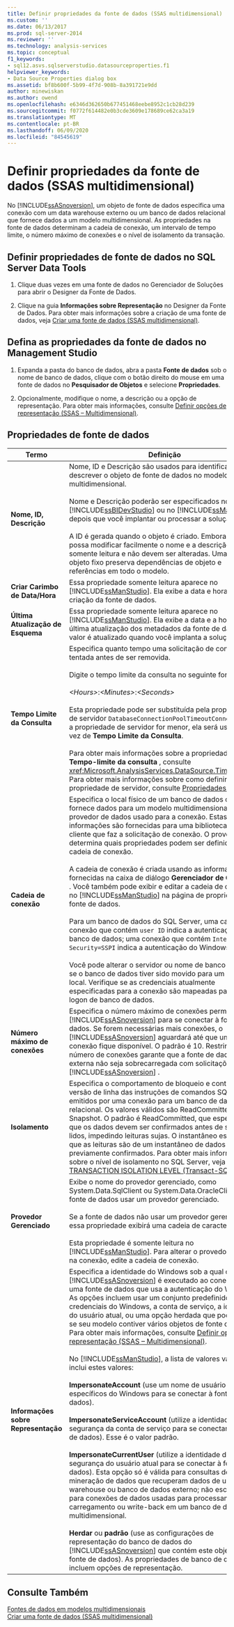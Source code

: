 ```yaml
---
title: Definir propriedades da fonte de dados (SSAS multidimensional) | Microsoft Docs
ms.custom: ''
ms.date: 06/13/2017
ms.prod: sql-server-2014
ms.reviewer: ''
ms.technology: analysis-services
ms.topic: conceptual
f1_keywords:
- sql12.asvs.sqlserverstudio.datasourceproperties.f1
helpviewer_keywords:
- Data Source Properties dialog box
ms.assetid: bf8b600f-5b99-4f7d-908b-8a391721e9dd
author: minewiskan
ms.author: owend
ms.openlocfilehash: e6346d362650b677451468eebe8952c1cb28d239
ms.sourcegitcommit: f0772f614482e0b3cde3609e178689ce62ca3a19
ms.translationtype: MT
ms.contentlocale: pt-BR
ms.lasthandoff: 06/09/2020
ms.locfileid: "84545619"
---
```

# <a name="set-data-source-properties-ssas-multidimensional"></a>Definir propriedades da fonte de dados (SSAS multidimensional)
  No [!INCLUDE[ssASnoversion](../../includes/ssasnoversion-md.md)], um objeto de fonte de dados especifica uma conexão com um data warehouse externo ou um banco de dados relacional que fornece dados a um modelo multidimensional. As propriedades na fonte de dados determinam a cadeia de conexão, um intervalo de tempo limite, o número máximo de conexões e o nível de isolamento da transação.  
  
## <a name="set-data-source-properties-in-sql-server-data-tools"></a>Definir propriedades de fonte de dados no SQL Server Data Tools  
  
1.  Clique duas vezes em uma fonte de dados no Gerenciador de Soluções para abrir o Designer da Fonte de Dados.  
  
2.  Clique na guia **Informações sobre Representação** no Designer da Fonte de Dados. Para obter mais informações sobre a criação de uma fonte de dados, veja [Criar uma fonte de dados &#40;SSAS multidimensional&#41;](create-a-data-source-ssas-multidimensional.md).  
  
## <a name="set-data-source-properties-in-management-studio"></a>Defina as propriedades da fonte de dados no Management Studio  
  
1.  Expanda a pasta do banco de dados, abra a pasta **Fonte de dados** sob o nome de banco de dados, clique com o botão direito do mouse em uma fonte de dados no **Pesquisador de Objetos** e selecione **Propriedades**.  
  
2.  Opcionalmente, modifique o nome, a descrição ou a opção de representação. Para obter mais informações, consulte [Definir opções de representação &#40;SSAS – Multidimensional&#41;](set-impersonation-options-ssas-multidimensional.md).  
  
## <a name="data-source-properties"></a>Propriedades de fonte de dados  
  
|Termo|Definição|  
|----------|----------------|  
|**Nome, ID, Descrição**|Nome, ID e Descrição são usados para identificar e descrever o objeto de fonte de dados no modelo multidimensional.<br /><br /> Nome e Descrição poderão ser especificados no [!INCLUDE[ssBIDevStudio](../../includes/ssbidevstudio-md.md)] ou no [!INCLUDE[ssManStudio](../../includes/ssmanstudio-md.md)] depois que você implantar ou processar a solução.<br /><br /> A ID é gerada quando o objeto é criado. Embora você possa modificar facilmente o nome e a descrição, IDs são somente leitura e não devem ser alteradas. Uma ID de objeto fixo preserva dependências de objeto e referências em todo o modelo.|  
|**Criar Carimbo de Data/Hora**|Essa propriedade somente leitura aparece no [!INCLUDE[ssManStudio](../../includes/ssmanstudio-md.md)]. Ela exibe a data e hora de criação da fonte de dados.|  
|**Última Atualização de Esquema**|Essa propriedade somente leitura aparece no [!INCLUDE[ssManStudio](../../includes/ssmanstudio-md.md)]. Ela exibe a data e a hora da última atualização dos metadados da fonte de dados. Este valor é atualizado quando você implanta a solução.|  
|**Tempo Limite da Consulta**|Especifica quanto tempo uma solicitação de conexão será tentada antes de ser removida.<br /><br /> Digite o tempo limite da consulta no seguinte formato:<br /><br /> *\<Hours>*:*\<Minutes>*:*\<Seconds>*<br /><br /> Esta propriedade pode ser substituída pela propriedade de servidor `DatabaseConnectionPoolTimeoutConnection`. Se a propriedade de servidor for menor, ela será usada em vez de **Tempo Limite da Consulta**.<br /><br /> Para obter mais informações sobre a propriedade **Tempo-limite da consulta** , consulte <xref:Microsoft.AnalysisServices.DataSource.Timeout%2A>. Para obter mais informações sobre como definir esta propriedade de servidor, consulte [Propriedades OLAP](../server-properties/olap-properties.md).|  
|**Cadeia de conexão**|Especifica o local físico de um banco de dados que fornece dados para um modelo multidimensional e o provedor de dados usado para a conexão. Estas informações são fornecidas para uma biblioteca de cliente que faz a solicitação de conexão. O provedor determina quais propriedades podem ser definidas na cadeia de conexão.<br /><br /> A cadeia de conexão é criada usando as informações fornecidas na caixa de diálogo **Gerenciador de Conexões** . Você também pode exibir e editar a cadeia de conexão no [!INCLUDE[ssManStudio](../../includes/ssmanstudio-md.md)] na página de propriedades da fonte de dados.<br /><br /> Para um banco de dados do SQL Server, uma cadeia de conexão que contém `user ID` indica a autenticação de banco de dados; uma conexão que contém `Integrated Security=SSPI` indica a autenticação do Windows.<br /><br /> Você pode alterar o servidor ou nome de banco de dados se o banco de dados tiver sido movido para um novo local. Verifique se as credenciais atualmente especificadas para a conexão são mapeadas para um logon de banco de dados.|  
|**Número máximo de conexões**|Especifica o número máximo de conexões permitido pelo [!INCLUDE[ssASnoversion](../../includes/ssasnoversion-md.md)] para se conectar à fonte de dados. Se forem necessárias mais conexões, o [!INCLUDE[ssASnoversion](../../includes/ssasnoversion-md.md)] aguardará até que uma conexão fique disponível. O padrão é 10. Restringir o número de conexões garante que a fonte de dados externa não seja sobrecarregada com solicitações do [!INCLUDE[ssASnoversion](../../includes/ssasnoversion-md.md)] .|  
|**Isolamento**|Especifica o comportamento de bloqueio e controle de versão de linha das instruções de comandos SQL emitidos por uma conexão para um banco de dados relacional. Os valores válidos são ReadCommitted ou Snapshot. O padrão é ReadCommitted, que especifica que os dados devem ser confirmados antes de serem lidos, impedindo leituras sujas. O instantâneo especifica que as leituras são de um instantâneo de dados previamente confirmados. Para obter mais informações sobre o nível de isolamento no SQL Server, veja [SET TRANSACTION ISOLATION LEVEL &#40;Transact-SQL&#41;](/sql/t-sql/statements/set-transaction-isolation-level-transact-sql).|  
|**Provedor Gerenciado**|Exibe o nome do provedor gerenciado, como System.Data.SqlClient ou System.Data.OracleClient, se a fonte de dados usar um provedor gerenciado.<br /><br /> Se a fonte de dados não usar um provedor gerenciado, essa propriedade exibirá uma cadeia de caracteres vazia.<br /><br /> Esta propriedade é somente leitura no [!INCLUDE[ssManStudio](../../includes/ssmanstudio-md.md)]. Para alterar o provedor usado na conexão, edite a cadeia de conexão.|  
|**Informações sobre Representação**|Especifica a identidade do Windows sob a qual o [!INCLUDE[ssASnoversion](../../includes/ssasnoversion-md.md)] é executado ao conectar-se a uma fonte de dados que usa a autenticação do Windows. As opções incluem usar um conjunto predefinido de credenciais do Windows, a conta de serviço, a identidade do usuário atual, ou uma opção herdada que pode ser útil se seu modelo contiver vários objetos de fonte de dados. Para obter mais informações, consulte [Definir opções de representação &#40;SSAS – Multidimensional&#41;](set-impersonation-options-ssas-multidimensional.md).<br /><br /> No [!INCLUDE[ssManStudio](../../includes/ssmanstudio-md.md)], a lista de valores válidos inclui estes valores:<br /><br /> **ImpersonateAccount** (use um nome de usuário e senha específicos do Windows para se conectar à fonte de dados).<br /><br /> **ImpersonateServiceAccount** (utilize a identidade de segurança da conta de serviço para se conectar à fonte de dados). Esse é o valor padrão.<br /><br /> **ImpersonateCurrentUser** (utilize a identidade de segurança do usuário atual para se conectar à fonte de dados). Esta opção só é válida para consultas de mineração de dados que recuperam dados de um data warehouse ou banco de dados externo; não escolha-o para conexões de dados usadas para processamento, carregamento ou write-back em um banco de dados multidimensional.<br /><br /> **Herdar** ou **padrão** (use as configurações de representação do banco de dados do [!INCLUDE[ssASnoversion](../../includes/ssasnoversion-md.md)] que contém este objeto de fonte de dados). As propriedades de banco de dados incluem opções de representação.|  
  
## <a name="see-also"></a>Consulte Também  
 [Fontes de dados em modelos multidimensionais](data-sources-in-multidimensional-models.md)   
 [Criar uma fonte de dados &#40;SSAS multidimensional&#41;](create-a-data-source-ssas-multidimensional.md)  
  
  
